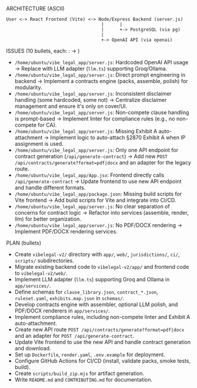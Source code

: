 ARCHITECTURE (ASCII)
```
User <-> React Frontend (Vite) <-> Node/Express Backend (server.js)
                                    |      |
                                    |      +-> PostgreSQL (via pg)
                                    |      
                                    +-> OpenAI API (via openai)
```

ISSUES (10 bullets, each: <path>: <problem> -> <fix>)

* `/home/ubuntu/vibe_legal_app/server.js`: Hardcoded OpenAI API usage -> Replace with LLM adapter (`llm.ts`) supporting Groq/Ollama.
* `/home/ubuntu/vibe_legal_app/server.js`: Direct prompt engineering in backend -> Implement a contracts engine (packs, assemble, polish) for modularity.
* `/home/ubuntu/vibe_legal_app/server.js`: Inconsistent disclaimer handling (some hardcoded, some not) -> Centralize disclaimer management and ensure it's only on cover/UI.
* `/home/ubuntu/vibe_legal_app/server.js`: Non-compete clause handling is prompt-based -> Implement linter for compliance rules (e.g., no non-compete for CA).
* `/home/ubuntu/vibe_legal_app/server.js`: Missing Exhibit A auto-attachment -> Implement logic to auto-attach §2870 Exhibit A when IP assignment is used.
* `/home/ubuntu/vibe_legal_app/server.js`: Only one API endpoint for contract generation (`/api/generate-contract`) -> Add new `POST /api/contracts/generate?format=pdf|docx` and an adapter for the legacy route.
* `/home/ubuntu/vibe_legal_app/App.jsx`: Frontend directly calls `/api/generate-contract` -> Update frontend to use new API endpoint and handle different formats.
* `/home/ubuntu/vibe_legal_app/package.json`: Missing build scripts for Vite frontend -> Add build scripts for Vite and integrate into CI/CD.
* `/home/ubuntu/vibe_legal_app/server.js`: No clear separation of concerns for contract logic -> Refactor into services (assemble, render, llm) for better organization.
* `/home/ubuntu/vibe_legal_app/server.js`: No PDF/DOCX rendering -> Implement PDF/DOCX rendering services.

PLAN (bullets)

* Create `vibelegal-v2/` directory with `app/`, `web/`, `jurisdictions/`, `ci/`, `scripts/` subdirectories.
* Migrate existing backend code to `vibelegal-v2/app/` and frontend code to `vibelegal-v2/web/`.
* Implement LLM adapter (`llm.ts`) supporting Groq and Ollama in `app/services/`.
* Define schemas for `clause_library.json`, `contract_*.json`, `ruleset.yaml`, `exhibits.map.json` in `schemas/`.
* Develop contracts engine with assembler, optional LLM polish, and PDF/DOCX renderers in `app/services/`.
* Implement compliance rules, including non-compete linter and Exhibit A auto-attachment.
* Create new API route `POST /api/contracts/generate?format=pdf|docx` and an adapter for `POST /api/generate-contract`.
* Update Vite frontend to use the new API and handle contract generation and download.
* Set up `Dockerfile`, `render.yaml`, `.env.example` for deployment.
* Configure GitHub Actions for CI/CD (install, validate packs, smoke tests, build).
* Create `scripts/build_zip.mjs` for artifact generation.
* Write `README.md` and `CONTRIBUTING.md` for documentation.

